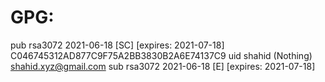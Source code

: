 # GPG:
pub   rsa3072 2021-06-18 [SC] [expires: 2021-07-18]
      C046745312AD877C9F75A2BB3830B2A6E74137C9
uid                      shahid (Nothing) <shahid.xyz@gmail.com>
sub   rsa3072 2021-06-18 [E] [expires: 2021-07-18]
